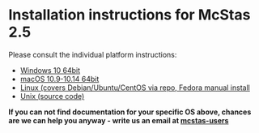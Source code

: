 # Installation instructions for McStas 2.5

Please consult the individual platform instructions:

* [Windows 10 64bit](Windows/README.md)
* [macOS 10.9-10.14 64bit](macOS/README.md)
* [Linux (covers Debian/Ubuntu/CentOS via repo, Fedora manual install](Linux/README.md)
* [Unix (source code)](Linux/src/README.md)

**If you can not find documentation for your specific OS above, chances are we can help you anyway - write us an email at [mcstas-users](mailto:"mcstas-users@mcstas.org")**
